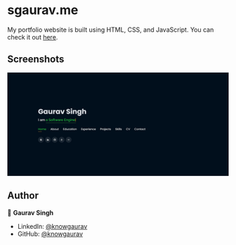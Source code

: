 # sgaurav.me

My portfolio website is built using HTML, CSS, and JavaScript. You can check it out [here](https://sgaurav.me).

## Screenshots

<p float="center">
    <img src="./Screenshots/site_demo.jpg" width="800">
</p>

## Author

👤 **Gaurav Singh**

- LinkedIn: [@knowgaurav](https://www.linkedin.com/in/knowgaurav)
- GitHub: [@knowgaurav](https://github.com/knowgaurav)
 
 
